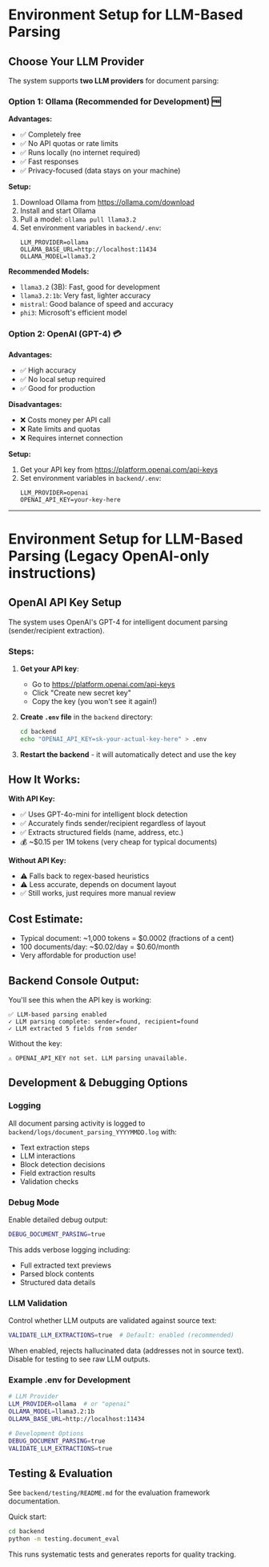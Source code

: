 # Environment Setup for LLM-Based Parsing

## Choose Your LLM Provider

The system supports **two LLM providers** for document parsing:

### Option 1: Ollama (Recommended for Development) 🆓

**Advantages:**
- ✅ Completely free
- ✅ No API quotas or rate limits
- ✅ Runs locally (no internet required)
- ✅ Fast responses
- ✅ Privacy-focused (data stays on your machine)

**Setup:**
1. Download Ollama from https://ollama.com/download
2. Install and start Ollama
3. Pull a model: `ollama pull llama3.2`
4. Set environment variables in `backend/.env`:
   ```
   LLM_PROVIDER=ollama
   OLLAMA_BASE_URL=http://localhost:11434
   OLLAMA_MODEL=llama3.2
   ```

**Recommended Models:**
- `llama3.2` (3B): Fast, good for development
- `llama3.2:1b`: Very fast, lighter accuracy
- `mistral`: Good balance of speed and accuracy
- `phi3`: Microsoft's efficient model

### Option 2: OpenAI (GPT-4) 💳

**Advantages:**
- ✅ High accuracy
- ✅ No local setup required
- ✅ Good for production

**Disadvantages:**
- ❌ Costs money per API call
- ❌ Rate limits and quotas
- ❌ Requires internet connection

**Setup:**
1. Get your API key from https://platform.openai.com/api-keys
2. Set environment variables in `backend/.env`:
   ```
   LLM_PROVIDER=openai
   OPENAI_API_KEY=your-key-here
   ```

---

# Environment Setup for LLM-Based Parsing (Legacy OpenAI-only instructions)

## OpenAI API Key Setup

The system uses OpenAI's GPT-4 for intelligent document parsing (sender/recipient extraction).

### Steps:

1. **Get your API key**:
   - Go to https://platform.openai.com/api-keys
   - Click "Create new secret key"
   - Copy the key (you won't see it again!)

2. **Create `.env` file** in the `backend` directory:
   ```bash
   cd backend
   echo "OPENAI_API_KEY=sk-your-actual-key-here" > .env
   ```

3. **Restart the backend** - it will automatically detect and use the key

## How It Works:

**With API Key:**
- ✅ Uses GPT-4o-mini for intelligent block detection
- ✅ Accurately finds sender/recipient regardless of layout
- ✅ Extracts structured fields (name, address, etc.)
- 💰 ~$0.15 per 1M tokens (very cheap for typical documents)

**Without API Key:**
- ⚠️ Falls back to regex-based heuristics
- ⚠️ Less accurate, depends on document layout
- ✅ Still works, just requires more manual review

## Cost Estimate:

- Typical document: ~1,000 tokens = $0.0002 (fractions of a cent)
- 100 documents/day: ~$0.02/day = $0.60/month
- Very affordable for production use!

## Backend Console Output:

You'll see this when the API key is working:
```
✅ LLM-based parsing enabled
✓ LLM parsing complete: sender=found, recipient=found
✓ LLM extracted 5 fields from sender
```

Without the key:
```
⚠️ OPENAI_API_KEY not set. LLM parsing unavailable.
```

## Development & Debugging Options

### Logging

All document parsing activity is logged to `backend/logs/document_parsing_YYYYMMDD.log` with:
- Text extraction steps
- LLM interactions
- Block detection decisions
- Field extraction results
- Validation checks

### Debug Mode

Enable detailed debug output:
```bash
DEBUG_DOCUMENT_PARSING=true
```

This adds verbose logging including:
- Full extracted text previews
- Parsed block contents
- Structured data details

### LLM Validation

Control whether LLM outputs are validated against source text:
```bash
VALIDATE_LLM_EXTRACTIONS=true  # Default: enabled (recommended)
```

When enabled, rejects hallucinated data (addresses not in source text).
Disable for testing to see raw LLM outputs.

### Example .env for Development

```bash
# LLM Provider
LLM_PROVIDER=ollama  # or "openai"
OLLAMA_MODEL=llama3.2:1b
OLLAMA_BASE_URL=http://localhost:11434

# Development Options
DEBUG_DOCUMENT_PARSING=true
VALIDATE_LLM_EXTRACTIONS=true
```

## Testing & Evaluation

See `backend/testing/README.md` for the evaluation framework documentation.

Quick start:
```bash
cd backend
python -m testing.document_eval
```

This runs systematic tests and generates reports for quality tracking.

